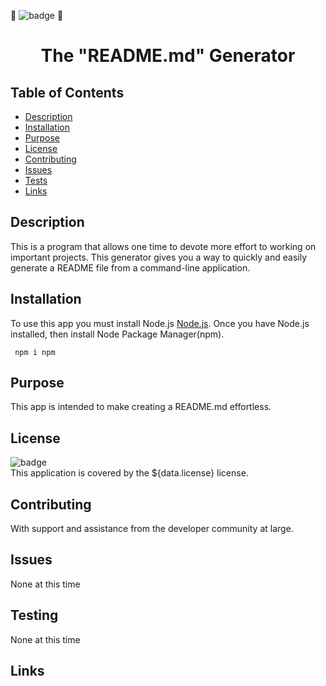 🏅
![badge](https://img.shields.io/badge/license-${data.license})
🏅<br />

  <h1 align="center">The "README.md" Generator</h1>
     
  
  ## Table of Contents
  - [Description](#description)
  - [Installation](#installation)
  - [Purpose](#purpose)
  - [License](#license)
  - [Contributing](#contributing)
  - [Issues](#issues)
  - [Tests](#tests)
  - [Links](#links)
  ## Description
   This is a program that allows one time to devote more effort to working on important projects.  This generator gives you a way to quickly and easily generate a README file from a command-line application. 
  ## Installation
   To use this app you must install Node.js [Node.js](https://nodejs.org/en/).  Once you have Node.js installed, then install Node Package Manager(npm).

```
 npm i npm

```

## Purpose

This app is intended to make creating a README.md effortless.

## License

![badge](https://img.shields.io/badge/license--tertiary)
<br />
This application is covered by the ${data.license} license.

## Contributing

With support and assistance from the developer community at large.

## Issues

None at this time

## Testing

None at this time

## Links

<br />
<br />

